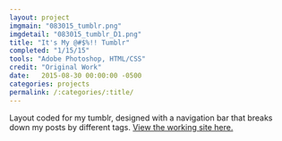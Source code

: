 ```yaml
---
layout: project
imgmain: "083015_tumblr.png"
imgdetail: "083015_tumblr_D1.png"
title: "It's My @#$%!! Tumblr"
completed: "1/15/15"
tools: "Adobe Photoshop, HTML/CSS"
credit: "Original Work"
date:   2015-08-30 00:00:00 -0500
categories: projects
permalink: /:categories/:title/
---
```

Layout coded for my tumblr, designed with a navigation bar that breaks down my posts by different tags. <a href="http://itsmyfreakin.tumblr.com">View the working site here.</a>